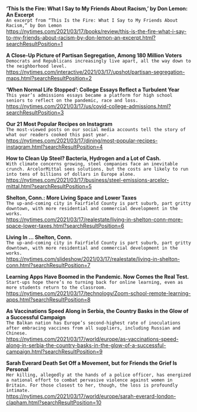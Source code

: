 **‘This Is the Fire: What I Say to My Friends About Racism,’ by Don Lemon: An Excerpt**\
`An excerpt from “This Is the Fire: What I Say to My Friends About Racism,” by Don Lemon`\
https://nytimes.com/2021/03/17/books/review/this-is-the-fire-what-i-say-to-my-friends-about-racism-by-don-lemon-an-excerpt.html?searchResultPosition=1

**A Close-Up Picture of Partisan Segregation, Among 180 Million Voters**\
`Democrats and Republicans increasingly live apart, all the way down to the neighborhood level.`\
https://nytimes.com/interactive/2021/03/17/upshot/partisan-segregation-maps.html?searchResultPosition=2

**‘When Normal Life Stopped’: College Essays Reflect a Turbulent Year**\
`This year’s admissions essays became a platform for high school seniors to reflect on the pandemic, race and loss.`\
https://nytimes.com/2021/03/17/us/covid-college-admissions.html?searchResultPosition=3

**Our 21 Most Popular Recipes on Instagram**\
`The most-viewed posts on our social media accounts tell the story of what our readers cooked this past year.`\
https://nytimes.com/2021/03/17/dining/most-popular-recipes-instagram.html?searchResultPosition=4

**How to Clean Up Steel? Bacteria, Hydrogen and a Lot of Cash.**\
`With climate concerns growing, steel companies face an inevitable crunch. ArcelorMittal sees solutions, but the costs are likely to run into tens of billions of dollars in Europe alone.`\
https://nytimes.com/2021/03/17/business/steel-emissions-arcelor-mittal.html?searchResultPosition=5

**Shelton, Conn.: More Living Space and Lower Taxes**\
`The up-and-coming city in Fairfield County is part suburb, part gritty downtown, with more residential and commercial development in the works.`\
https://nytimes.com/2021/03/17/realestate/living-in-shelton-conn-more-space-lower-taxes.html?searchResultPosition=6

**Living In ... Shelton, Conn.**\
`The up-and-coming city in Fairfield County is part suburb, part gritty downtown, with more residential and commercial development in the works.`\
https://nytimes.com/slideshow/2021/03/17/realestate/living-in-shelton-conn.html?searchResultPosition=7

**Learning Apps Have Boomed in the Pandemic. Now Comes the Real Test.**\
`Start-ups hope there’s no turning back for online learning, even as more students return to the classroom.`\
https://nytimes.com/2021/03/17/technology/Zoom-school-remote-learning-apps.html?searchResultPosition=8

**As Vaccinations Speed Along in Serbia, the Country Basks in the Glow of a Successful Campaign**\
`The Balkan nation has Europe’s second-highest rate of inoculations after embracing vaccines from all suppliers, including Russian and Chinese.`\
https://nytimes.com/2021/03/17/world/europe/as-vaccinations-speed-along-in-serbia-the-country-basks-in-the-glow-of-a-successful-campaign.html?searchResultPosition=9

**Sarah Everard Death Set Off a Movement, but for Friends the Grief Is Personal**\
`Her killing, allegedly at the hands of a police officer, has energized a national effort to combat pervasive violence against women in Britain. For those closest to her, though, the loss is profoundly intimate.`\
https://nytimes.com/2021/03/17/world/europe/sarah-everard-london-clapham.html?searchResultPosition=10


